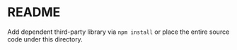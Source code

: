 # README

Add dependent third-party library via `npm install` or place the entire source
code under this directory.

